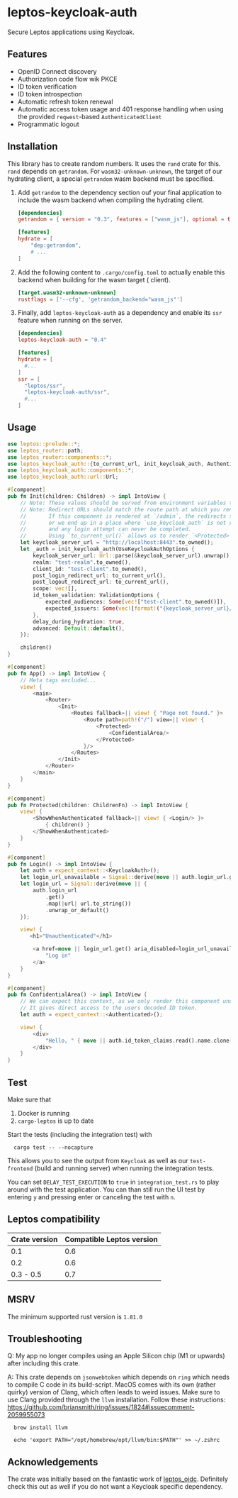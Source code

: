 # leptos-keycloak-auth

Secure Leptos applications using Keycloak.

## Features

- OpenID Connect discovery
- Authorization code flow wik PKCE
- ID token verification
- ID token introspection
- Automatic refresh token renewal
- Automatic access token usage and 401 response handling when using the provided `reqwest`-based `AuthenticatedClient`
- Programmatic logout

## Installation

This library has to create random numbers. It uses the `rand` crate for this. `rand` depends on `getrandom`.
For `wasm32-unknown-unknown`, the target of our hydrating client, a special `getrandom` wasm backend must be specified.

1. Add `getrandom` to the dependency section ouf your final application to include the wasm backend
   when compiling the hydrating client.
   ```toml
   [dependencies]
   getrandom = { version = "0.3", features = ["wasm_js"], optional = true }
   
   [features]
   hydrate = [
       "dep:getrandom",
       # ...
   ]
   ```
2. Add the following content to `.cargo/config.toml` to actually enable this backend when building for the wasm target (
   client).
   ```toml
   [target.wasm32-unknown-unknown]
   rustflags = ['--cfg', 'getrandom_backend="wasm_js"']
   ```
3. Finally, add `leptos-keycloak-auth` as a dependency and enable its `ssr` feature when running on the server.
   ```toml
   [dependencies]
   leptos-keycloak-auth = "0.4"
   
   [features]
   hydrate = [ 
     #...
   ]
   ssr = [
     "leptos/ssr",
     "leptos-keycloak-auth/ssr",
     #...
   ]
   ```

## Usage

```rust
use leptos::prelude::*;
use leptos_router::path;
use leptos_router::components::*;
use leptos_keycloak_auth::{to_current_url, init_keycloak_auth, Authenticated, KeycloakAuth, UseKeycloakAuthOptions, ValidationOptions};
use leptos_keycloak_auth::components::*;
use leptos_keycloak_auth::url::Url;

#[component]
pub fn Init(children: Children) -> impl IntoView {
    // Note: These values should be served from environment variables to be overwritten in production.
    // Note: Redirect URLs should match the route path at which you render this component.
    //       If this component is rendered at `/admin`, the redirects should also go to that route,
    //       or we end up in a place where `use_keycloak_auth` is not rendered/active
    //       and any login attempt can never be completed.
    //       Using `to_current_url()` allows us to render `<Protected>` anywhere we want.
    let keycloak_server_url = "http://localhost:8443".to_owned();
    let _auth = init_keycloak_auth(UseKeycloakAuthOptions {
        keycloak_server_url: Url::parse(&keycloak_server_url).unwrap(),
        realm: "test-realm".to_owned(),
        client_id: "test-client".to_owned(),
        post_login_redirect_url: to_current_url(),
        post_logout_redirect_url: to_current_url(),
        scope: vec![],
        id_token_validation: ValidationOptions {
            expected_audiences: Some(vec!["test-client".to_owned()]),
            expected_issuers: Some(vec![format!("{keycloak_server_url}/realms/test-realm")]),
        },
        delay_during_hydration: true,
        advanced: Default::default(),
    });

    children()
}

#[component]
pub fn App() -> impl IntoView {
    // Meta tags excluded...
    view! {
        <main>
            <Router>
                <Init>
                    <Routes fallback=|| view! { "Page not found." }>
                        <Route path=path!("/") view=|| view! {
                            <Protected>
                                <ConfidentialArea/>
                            </Protected>
                        }/>
                    </Routes>
                </Init>
            </Router>
        </main>
    }
}

#[component]
pub fn Protected(children: ChildrenFn) -> impl IntoView {
    view! {
        <ShowWhenAuthenticated fallback=|| view! { <Login/> }>
            { children() }
        </ShowWhenAuthenticated>
    }
}

#[component]
pub fn Login() -> impl IntoView {
    let auth = expect_context::<KeycloakAuth>();
    let login_url_unavailable = Signal::derive(move || auth.login_url.get().is_none());
    let login_url = Signal::derive(move || {
        auth.login_url
            .get()
            .map(|url| url.to_string())
            .unwrap_or_default()
    });

    view! {
       <h1>"Unauthenticated"</h1>

        <a href=move || login_url.get() aria_disabled=login_url_unavailable>
            "Log in"
        </a>
    }
}

#[component]
pub fn ConfidentialArea() -> impl IntoView {
    // We can expect this context, as we only render this component under `ShowWhenAuthenticated`.
    // It gives direct access to the users decoded ID token.
    let auth = expect_context::<Authenticated>();

    view! {
        <div>
            "Hello, " { move || auth.id_token_claims.read().name.clone() }
        </div>
    }
}
```

## Test

Make sure that

1. Docker is running
2. `cargo-leptos` is up to date 

Start the tests (including the integration test) with

      cargo test -- --nocapture

This allows you to see the output from `Keycloak` as well as our `test-frontend` (build and running server) 
when running the integration tests.

You can set `DELAY_TEST_EXECUTION` to `true` in `integration_test.rs` to play around with the test application.
You can than still run the UI test by entering `y` and pressing enter or canceling the test with `n`.

## Leptos compatibility

| Crate version | Compatible Leptos version |
|---------------|---------------------------|
| 0.1           | 0.6                       |
| 0.2           | 0.6                       |
| 0.3 - 0.5     | 0.7                       |

## MSRV

The minimum supported rust version is `1.81.0`

## Troubleshooting

Q: My app no longer compiles using an Apple Silicon chip (M1 or upwards) after including this crate.

A: This crate depends on `jsonwebtoken` which depends on `ring` which needs to compile C code in its build-script.
MacOS comes with its own (rather quirky) version of Clang, which often leads to weird issues. Make sure to use Clang
provided through the `llvm` installation. Follow these
instructions: https://github.com/briansmith/ring/issues/1824#issuecomment-2059955073

      brew install llvm

      echo 'export PATH="/opt/homebrew/opt/llvm/bin:$PATH"' >> ~/.zshrc

## Acknowledgements

The crate was initially based on the fantastic work of [leptos_oidc](https://gitlab.com/kerkmann/leptos_oidc).
Definitely check this out as well if you do not want a Keycloak specific dependency.
